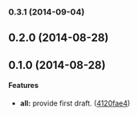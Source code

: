 <a name="0.3.1"></a>
### 0.3.1 (2014-09-04)


<a name="0.2.0"></a>
## 0.2.0 (2014-08-28)


<a name="0.1.0"></a>
## 0.1.0 (2014-08-28)


#### Features

* **all:** provide first draft. ([4120fae4](http://github.com/panta/angular-rest-orm/commit/4120fae467d6288c261a369c7e747a799ef82c42))

